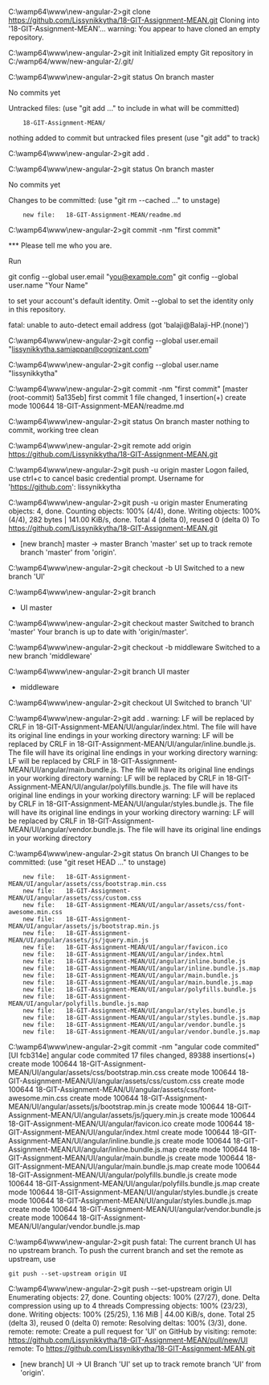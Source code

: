 
C:\wamp64\www\new-angular-2>git clone https://github.com/Lissynikkytha/18-GIT-Assignment-MEAN.git
Cloning into '18-GIT-Assignment-MEAN'...
warning: You appear to have cloned an empty repository.

C:\wamp64\www\new-angular-2>git init
Initialized empty Git repository in C:/wamp64/www/new-angular-2/.git/

C:\wamp64\www\new-angular-2>git status
On branch master

No commits yet

Untracked files:
  (use "git add <file>..." to include in what will be committed)

        18-GIT-Assignment-MEAN/

nothing added to commit but untracked files present (use "git add" to track)

C:\wamp64\www\new-angular-2>git add .

C:\wamp64\www\new-angular-2>git status
On branch master

No commits yet

Changes to be committed:
  (use "git rm --cached <file>..." to unstage)

        new file:   18-GIT-Assignment-MEAN/readme.md


C:\wamp64\www\new-angular-2>git commit -nm "first commit"

*** Please tell me who you are.

Run

  git config --global user.email "you@example.com"
  git config --global user.name "Your Name"

to set your account's default identity.
Omit --global to set the identity only in this repository.

fatal: unable to auto-detect email address (got 'balaji@Balaji-HP.(none)')

C:\wamp64\www\new-angular-2>git config --global user.email "lissynikkytha.samiappan@cognizant.com"

C:\wamp64\www\new-angular-2>git config --global user.name "lissynikkytha"

C:\wamp64\www\new-angular-2>git commit -nm "first commit"
[master (root-commit) 5a135eb] first commit
 1 file changed, 1 insertion(+)
 create mode 100644 18-GIT-Assignment-MEAN/readme.md

C:\wamp64\www\new-angular-2>git status
On branch master
nothing to commit, working tree clean

C:\wamp64\www\new-angular-2>git remote add origin https://github.com/Lissynikkytha/18-GIT-Assignment-MEAN.git

C:\wamp64\www\new-angular-2>git push -u origin master
Logon failed, use ctrl+c to cancel basic credential prompt.
Username for 'https://github.com': lissynikkytha

C:\wamp64\www\new-angular-2>git push -u origin master
Enumerating objects: 4, done.
Counting objects: 100% (4/4), done.
Writing objects: 100% (4/4), 282 bytes | 141.00 KiB/s, done.
Total 4 (delta 0), reused 0 (delta 0)
To https://github.com/Lissynikkytha/18-GIT-Assignment-MEAN.git
 * [new branch]      master -> master
Branch 'master' set up to track remote branch 'master' from 'origin'.

C:\wamp64\www\new-angular-2>git checkout -b UI
Switched to a new branch 'UI'

C:\wamp64\www\new-angular-2>git branch
* UI
  master

C:\wamp64\www\new-angular-2>git checkout master
Switched to branch 'master'
Your branch is up to date with 'origin/master'.

C:\wamp64\www\new-angular-2>git checkout -b middleware
Switched to a new branch 'middleware'

C:\wamp64\www\new-angular-2>git branch
  UI
  master
* middleware

C:\wamp64\www\new-angular-2>git checkout UI
Switched to branch 'UI'

C:\wamp64\www\new-angular-2>git add .
warning: LF will be replaced by CRLF in 18-GIT-Assignment-MEAN/UI/angular/index.html.
The file will have its original line endings in your working directory
warning: LF will be replaced by CRLF in 18-GIT-Assignment-MEAN/UI/angular/inline.bundle.js.
The file will have its original line endings in your working directory
warning: LF will be replaced by CRLF in 18-GIT-Assignment-MEAN/UI/angular/main.bundle.js.
The file will have its original line endings in your working directory
warning: LF will be replaced by CRLF in 18-GIT-Assignment-MEAN/UI/angular/polyfills.bundle.js.
The file will have its original line endings in your working directory
warning: LF will be replaced by CRLF in 18-GIT-Assignment-MEAN/UI/angular/styles.bundle.js.
The file will have its original line endings in your working directory
warning: LF will be replaced by CRLF in 18-GIT-Assignment-MEAN/UI/angular/vendor.bundle.js.
The file will have its original line endings in your working directory

C:\wamp64\www\new-angular-2>git status
On branch UI
Changes to be committed:
  (use "git reset HEAD <file>..." to unstage)

        new file:   18-GIT-Assignment-MEAN/UI/angular/assets/css/bootstrap.min.css
        new file:   18-GIT-Assignment-MEAN/UI/angular/assets/css/custom.css
        new file:   18-GIT-Assignment-MEAN/UI/angular/assets/css/font-awesome.min.css
        new file:   18-GIT-Assignment-MEAN/UI/angular/assets/js/bootstrap.min.js
        new file:   18-GIT-Assignment-MEAN/UI/angular/assets/js/jquery.min.js
        new file:   18-GIT-Assignment-MEAN/UI/angular/favicon.ico
        new file:   18-GIT-Assignment-MEAN/UI/angular/index.html
        new file:   18-GIT-Assignment-MEAN/UI/angular/inline.bundle.js
        new file:   18-GIT-Assignment-MEAN/UI/angular/inline.bundle.js.map
        new file:   18-GIT-Assignment-MEAN/UI/angular/main.bundle.js
        new file:   18-GIT-Assignment-MEAN/UI/angular/main.bundle.js.map
        new file:   18-GIT-Assignment-MEAN/UI/angular/polyfills.bundle.js
        new file:   18-GIT-Assignment-MEAN/UI/angular/polyfills.bundle.js.map
        new file:   18-GIT-Assignment-MEAN/UI/angular/styles.bundle.js
        new file:   18-GIT-Assignment-MEAN/UI/angular/styles.bundle.js.map
        new file:   18-GIT-Assignment-MEAN/UI/angular/vendor.bundle.js
        new file:   18-GIT-Assignment-MEAN/UI/angular/vendor.bundle.js.map


C:\wamp64\www\new-angular-2>git commit -nm "angular code commited"
[UI fcb314e] angular code commited
 17 files changed, 89388 insertions(+)
 create mode 100644 18-GIT-Assignment-MEAN/UI/angular/assets/css/bootstrap.min.css
 create mode 100644 18-GIT-Assignment-MEAN/UI/angular/assets/css/custom.css
 create mode 100644 18-GIT-Assignment-MEAN/UI/angular/assets/css/font-awesome.min.css
 create mode 100644 18-GIT-Assignment-MEAN/UI/angular/assets/js/bootstrap.min.js
 create mode 100644 18-GIT-Assignment-MEAN/UI/angular/assets/js/jquery.min.js
 create mode 100644 18-GIT-Assignment-MEAN/UI/angular/favicon.ico
 create mode 100644 18-GIT-Assignment-MEAN/UI/angular/index.html
 create mode 100644 18-GIT-Assignment-MEAN/UI/angular/inline.bundle.js
 create mode 100644 18-GIT-Assignment-MEAN/UI/angular/inline.bundle.js.map
 create mode 100644 18-GIT-Assignment-MEAN/UI/angular/main.bundle.js
 create mode 100644 18-GIT-Assignment-MEAN/UI/angular/main.bundle.js.map
 create mode 100644 18-GIT-Assignment-MEAN/UI/angular/polyfills.bundle.js
 create mode 100644 18-GIT-Assignment-MEAN/UI/angular/polyfills.bundle.js.map
 create mode 100644 18-GIT-Assignment-MEAN/UI/angular/styles.bundle.js
 create mode 100644 18-GIT-Assignment-MEAN/UI/angular/styles.bundle.js.map
 create mode 100644 18-GIT-Assignment-MEAN/UI/angular/vendor.bundle.js
 create mode 100644 18-GIT-Assignment-MEAN/UI/angular/vendor.bundle.js.map

C:\wamp64\www\new-angular-2>git push
fatal: The current branch UI has no upstream branch.
To push the current branch and set the remote as upstream, use

    git push --set-upstream origin UI


C:\wamp64\www\new-angular-2>git push --set-upstream origin UI
Enumerating objects: 27, done.
Counting objects: 100% (27/27), done.
Delta compression using up to 4 threads
Compressing objects: 100% (23/23), done.
Writing objects: 100% (25/25), 1.16 MiB | 44.00 KiB/s, done.
Total 25 (delta 3), reused 0 (delta 0)
remote: Resolving deltas: 100% (3/3), done.
remote:
remote: Create a pull request for 'UI' on GitHub by visiting:
remote:      https://github.com/Lissynikkytha/18-GIT-Assignment-MEAN/pull/new/UI
remote:
To https://github.com/Lissynikkytha/18-GIT-Assignment-MEAN.git
 * [new branch]      UI -> UI
Branch 'UI' set up to track remote branch 'UI' from 'origin'.
